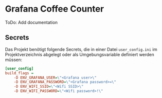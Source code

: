 # Grafana Coffee Counter

ToDo: Add documentation

## Secrets

Das Projekt benötigt folgende Secrets, die in einer Datei `user_config.ini` im Projektverzeichnis abgelegt oder als Umgebungsvariable definiert werden müssen:

```INI
[user_config]
build_flags =
	-D ENV_GRAFANA_USER=\"<Grafana user>\"
	-D ENV_GRAFANA_PASSWORD=\"<Grafana password>=\"
	-D ENV_WIFI_SSID=\"<Wifi SSID>\"
	-D ENV_WIFI_PASSWORD=\"<Wifi password>!\"
```
